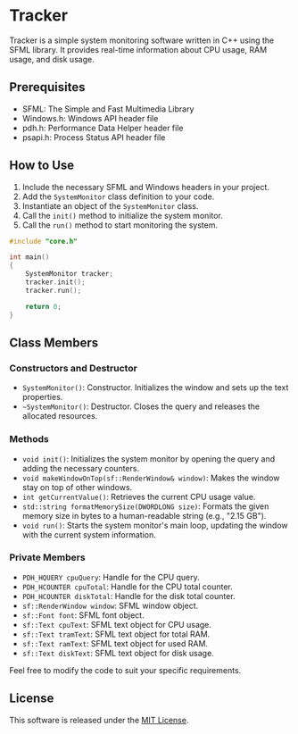 # Tracker

Tracker is a simple system monitoring software written in C++ using the SFML library. It provides real-time information about CPU usage, RAM usage, and disk usage.

## Prerequisites
- SFML: The Simple and Fast Multimedia Library
- Windows.h: Windows API header file
- pdh.h: Performance Data Helper header file
- psapi.h: Process Status API header file

## How to Use
1. Include the necessary SFML and Windows headers in your project.
2. Add the `SystemMonitor` class definition to your code.
3. Instantiate an object of the `SystemMonitor` class.
4. Call the `init()` method to initialize the system monitor.
5. Call the `run()` method to start monitoring the system.

```cpp
#include "core.h"

int main()
{
    SystemMonitor tracker;
    tracker.init();
    tracker.run();

    return 0;
}
```
## Class Members

### Constructors and Destructor
- `SystemMonitor()`: Constructor. Initializes the window and sets up the text properties.
- `~SystemMonitor()`: Destructor. Closes the query and releases the allocated resources.

### Methods
- `void init()`: Initializes the system monitor by opening the query and adding the necessary counters.
- `void makeWindowOnTop(sf::RenderWindow& window)`: Makes the window stay on top of other windows.
- `int getCurrentValue()`: Retrieves the current CPU usage value.
- `std::string formatMemorySize(DWORDLONG size)`: Formats the given memory size in bytes to a human-readable string (e.g., "2.15 GB").
- `void run()`: Starts the system monitor's main loop, updating the window with the current system information.

### Private Members
- `PDH_HQUERY cpuQuery`: Handle for the CPU query.
- `PDH_HCOUNTER cpuTotal`: Handle for the CPU total counter.
- `PDH_HCOUNTER diskTotal`: Handle for the disk total counter.
- `sf::RenderWindow window`: SFML window object.
- `sf::Font font`: SFML font object.
- `sf::Text cpuText`: SFML text object for CPU usage.
- `sf::Text tramText`: SFML text object for total RAM.
- `sf::Text ramText`: SFML text object for used RAM.
- `sf::Text diskText`: SFML text object for disk usage.

Feel free to modify the code to suit your specific requirements.

## License
This software is released under the [MIT License](LICENSE).
